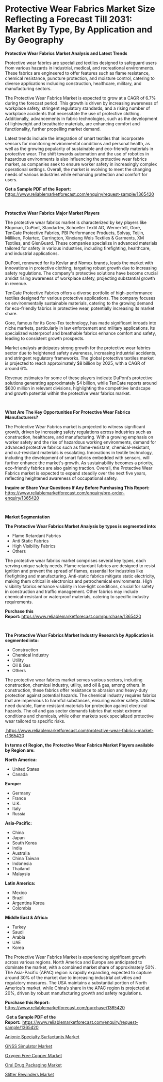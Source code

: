 <p><h1>Protective Wear Fabrics Market Size Reflecting a Forecast Till 2031: Market By Type, By Application and By Geography</h1></p><p><strong>Protective Wear Fabrics Market Analysis and Latest Trends</strong></p>
<p><p>Protective wear fabrics are specialized textiles designed to safeguard users from various hazards in industrial, medical, and recreational environments. These fabrics are engineered to offer features such as flame resistance, chemical resistance, puncture protection, and moisture control, catering to diverse applications including construction, healthcare, military, and manufacturing sectors.</p><p>The Protective Wear Fabrics Market is expected to grow at a CAGR of 6.7% during the forecast period. This growth is driven by increasing awareness of workplace safety, stringent regulatory standards, and a rising number of workplace accidents that necessitate the use of protective clothing. Additionally, advancements in fabric technologies, such as the development of lightweight and breathable materials, are enhancing comfort and functionality, further propelling market demand.</p><p>Latest trends include the integration of smart textiles that incorporate sensors for monitoring environmental conditions and personal health, as well as the growing popularity of sustainable and eco-friendly materials in protective wear. The shift towards automation and the use of robotics in hazardous environments is also influencing the protective wear fabrics market, as companies seek to ensure worker safety in increasingly complex operational settings. Overall, the market is evolving to meet the changing needs of various industries while enhancing protection and comfort for users.</p></p>
<p><strong>Get a Sample PDF of the Report:&nbsp;</strong> <a href="https://www.reliablemarketforecast.com/enquiry/request-sample/1365420?utm_campaign=1283&utm_medium=2&utm_source=Github&utm_content=ia&utm_term=02102024&utm_id=protective-wear-fabrics">https://www.reliablemarketforecast.com/enquiry/request-sample/1365420</a></p>
<p>&nbsp;</p>
<p><strong>Protective Wear Fabrics Major Market Players</strong></p>
<p><p>The protective wear fabrics market is characterized by key players like Klopman, DuPont, Standartex, Schoeller Textil AG, Wernerfelt, Gore, TenCate Protective Fabrics, PBI Performance Products, Solvay, Teijin, Milliken, Polartec, Carrington, Xinxiang Weis Textiles & Garments, XM Textiles, and GlenGuard. These companies specialize in advanced materials tailored for safety in various industries, including firefighting, healthcare, and industrial applications.</p><p>DuPont, renowned for its Kevlar and Nomex brands, leads the market with innovations in protective clothing, targeting robust growth due to increasing safety regulations. The company's protective solutions have become crucial amidst rising awareness of workplace safety, projecting substantial growth in revenue.</p><p>TenCate Protective Fabrics offers a diverse portfolio of high-performance textiles designed for various protective applications. The company focuses on environmentally sustainable materials, catering to the growing demand for eco-friendly fabrics in protective wear, potentially increasing its market share.</p><p>Gore, famous for its Gore-Tex technology, has made significant inroads into niche markets, particularly in law enforcement and military applications. Its specialized waterproof and breathable fabrics enhance comfort and safety, leading to consistent growth prospects.</p><p>Market analysis anticipates strong growth for the protective wear fabrics sector due to heightened safety awareness, increasing industrial accidents, and stringent regulatory frameworks. The global protective textiles market is projected to reach approximately $8 billion by 2025, with a CAGR of around 6%.</p><p>Revenue estimates for some of these players indicate DuPont’s protective solutions generating approximately $4 billion, while TenCate reports around $600 million in relevant divisions, highlighting the competitive landscape and growth potential within the protective wear fabrics market.</p></p>
<p>&nbsp;</p>
<p><strong>What Are The Key Opportunities For Protective Wear Fabrics Manufacturers?</strong></p>
<p><p>The Protective Wear Fabrics market is projected to witness significant growth, driven by increasing safety regulations across industries such as construction, healthcare, and manufacturing. With a growing emphasis on worker safety and the rise of hazardous working environments, demand for advanced protective fabrics such as flame-resistant, chemical-resistant, and cut-resistant materials is escalating. Innovations in textile technology, including the development of smart fabrics embedded with sensors, will further enhance the market's growth. As sustainability becomes a priority, eco-friendly fabrics are also gaining traction. Overall, the Protective Wear Fabrics market is expected to expand steadily over the next five years, reflecting heightened awareness of occupational safety.</p></p>
<p><strong>Inquire or Share Your Questions If Any Before Purchasing This Report:</strong> <a href="https://www.reliablemarketforecast.com/enquiry/pre-order-enquiry/1365420?utm_campaign=1283&utm_medium=2&utm_source=Github&utm_content=ia&utm_term=02102024&utm_id=protective-wear-fabrics">https://www.reliablemarketforecast.com/enquiry/pre-order-enquiry/1365420</a></p>
<p>&nbsp;</p>
<p><strong>Market Segmentation</strong></p>
<p><strong>The Protective Wear Fabrics Market Analysis by types is segmented into:</strong></p>
<p><ul><li>Flame Retardant Fabrics</li><li>Anti Static Fabrics</li><li>High Visibility Fabrics</li><li>Others</li></ul></p>
<p><p>The protective wear fabrics market comprises several key types, each serving unique safety needs. Flame retardant fabrics are designed to resist ignition and prevent the spread of flames, essential for industries like firefighting and manufacturing. Anti-static fabrics mitigate static electricity, making them critical in electronics and petrochemical environments. High visibility fabrics enhance visibility in low-light conditions, crucial for safety in construction and traffic management. Other fabrics may include chemical-resistant or waterproof materials, catering to specific industry requirements.</p></p>
<p><strong>Purchase this Report:&nbsp;</strong><a href="https://www.reliablemarketforecast.com/purchase/1365420?utm_campaign=1283&utm_medium=2&utm_source=Github&utm_content=ia&utm_term=02102024&utm_id=protective-wear-fabrics">https://www.reliablemarketforecast.com/purchase/1365420</a></p>
<p>&nbsp;</p>
<p><strong>The Protective Wear Fabrics Market Industry Research by Application is segmented into:</strong></p>
<p><ul><li>Construction</li><li>Chemical Industry</li><li>Utility</li><li>Oil & Gas</li><li>Others</li></ul></p>
<p><p>The protective wear fabrics market serves various sectors, including construction, chemical industry, utility, and oil & gas, among others. In construction, these fabrics offer resistance to abrasion and heavy-duty protection against potential hazards. The chemical industry requires fabrics that are impervious to harmful substances, ensuring worker safety. Utilities need durable, flame-resistant materials for protection against electrical hazards. The oil and gas sector demands fabrics that resist extreme conditions and chemicals, while other markets seek specialized protective wear tailored to specific risks.</p></p>
<p><a href="https://www.reliablemarketforecast.com/protective-wear-fabrics-market-r1365420?utm_campaign=1283&utm_medium=2&utm_source=Github&utm_content=ia&utm_term=02102024&utm_id=protective-wear-fabrics">&nbsp;https://www.reliablemarketforecast.com/protective-wear-fabrics-market-r1365420</a></p>
<p><strong>In terms of Region, the Protective Wear Fabrics Market Players available by Region are:</strong></p>
<p>
    <p> <strong> North America: </strong>
        <ul>
            <li>United States</li>
            <li>Canada</li>
        </ul>
        </p> 
    <p> <strong> Europe: </strong>
        <ul>
            <li>Germany</li>
            <li>France</li>
            <li>U.K.</li>
            <li>Italy</li>
            <li>Russia</li>
        </ul>
        </p> 
    <p> <strong> Asia-Pacific: </strong>
        <ul>
            <li>China</li>
            <li>Japan</li>
            <li>South Korea</li>
            <li>India</li>
            <li>Australia</li>
            <li>China Taiwan</li>
            <li>Indonesia</li>
            <li>Thailand</li>
            <li>Malaysia</li>
        </ul>
        </p> 
    <p> <strong> Latin America: </strong>
        <ul>
            <li>Mexico</li>
            <li>Brazil</li>
            <li>Argentina Korea</li>
            <li>Colombia</li>
        </ul>
        </p> 
    <p> <strong> Middle East & Africa: </strong>
        <ul>
            <li>Turkey</li>
            <li>Saudi</li>
            <li>Arabia</li>
            <li>UAE</li>
            <li>Korea</li>
        </ul>
    </p>
    </p>
<p><p>The Protective Wear Fabrics Market is experiencing significant growth across various regions. North America and Europe are anticipated to dominate the market, with a combined market share of approximately 50%. The Asia-Pacific (APAC) region is rapidly expanding, expected to capture around 30% of the market due to increasing industrial activities and regulatory measures. The USA maintains a substantial portion of North America's market, while China’s share in the APAC region is projected at 20%, driven by robust manufacturing growth and safety regulations.</p></p>
<p><strong>Purchase this Report: </strong><a href="https://www.reliablemarketforecast.com/purchase/1365420?utm_campaign=1283&utm_medium=2&utm_source=Github&utm_content=ia&utm_term=02102024&utm_id=protective-wear-fabrics">https://www.reliablemarketforecast.com/purchase/1365420</a></p>
<p>&nbsp;<strong>Get a Sample PDF of the Report:&nbsp;&nbsp;</strong><a href="https://www.reliablemarketforecast.com/enquiry/request-sample/1365420?utm_campaign=1283&utm_medium=2&utm_source=Github&utm_content=ia&utm_term=02102024&utm_id=protective-wear-fabrics">https://www.reliablemarketforecast.com/enquiry/request-sample/1365420</a></p>
<p><strong></strong></p>
<p><p><a href="https://issuu.com/reportprime-2/docs/anionic-specialty-surfactants-marke_201dd3434104b2?utm_campaign=1283&utm_medium=2&utm_source=Github&utm_content=ia&utm_term=02102024&utm_id=protective-wear-fabrics">Anionic Specialty Surfactants Market</a></p><p><a href="https://www.linkedin.com/pulse/global-market-pulse-trends-growth-analysis-gnss-simulator-forecasted-xqoke?trackingId=YCgmx2PmTGO6tBlq55%2BqKA%3D%3D&utm_campaign=1283&utm_medium=2&utm_source=Github&utm_content=ia&utm_term=02102024&utm_id=protective-wear-fabrics">GNSS Simulator Market</a></p><p><a href="https://www.linkedin.com/pulse/oxygen-free-copper-market-size-share-trends-analysis-report-moake?trackingId=ZcB7%2B%2F%2FOTRuSyjht8uD53w%3D%3D&utm_campaign=1283&utm_medium=2&utm_source=Github&utm_content=ia&utm_term=02102024&utm_id=protective-wear-fabrics">Oxygen Free Copper Market</a></p><p><a href="https://issuu.com/reportprime-2/docs/oral-drug-packaging-market-size-203_1a712b64d6364d?utm_campaign=1283&utm_medium=2&utm_source=Github&utm_content=ia&utm_term=02102024&utm_id=protective-wear-fabrics">Oral Drug Packaging Market</a></p><p><a href="https://www.linkedin.com/pulse/future-trends-global-slitter-rewinders-market-insights-analysis-ptiif?utm_campaign=1283&utm_medium=2&utm_source=Github&utm_content=ia&utm_term=02102024&utm_id=protective-wear-fabrics">Slitter Rewinders Market</a></p></p>